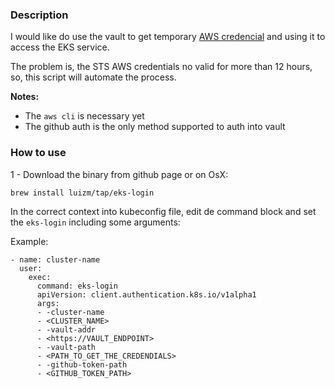 ### Description

I would like do use the vault to get temporary [AWS credencial](https://www.vaultproject.io/docs/secrets/aws/index.html) and using it to access the EKS service.

The problem is, the STS AWS credentials no valid for more than 12 hours, so, this script will automate the process.

**Notes:**

- The `aws cli` is necessary yet
- The github auth is the only method supported to auth into vault

### How to use

1 - Download the binary from github page or on OsX:

```
brew install luizm/tap/eks-login
```

In the correct context into kubeconfig file, edit de command block and set the `eks-login` including some arguments:

Example:

```
- name: cluster-name
  user:
    exec:
      command: eks-login
      apiVersion: client.authentication.k8s.io/v1alpha1
      args:
      - -cluster-name
      - <CLUSTER_NAME>
      - -vault-addr
      - <https://VAULT_ENDPOINT>
      - -vault-path
      - <PATH_TO_GET_THE_CREDENDIALS>
      - -github-token-path
      - <GITHUB_TOKEN_PATH>
```
